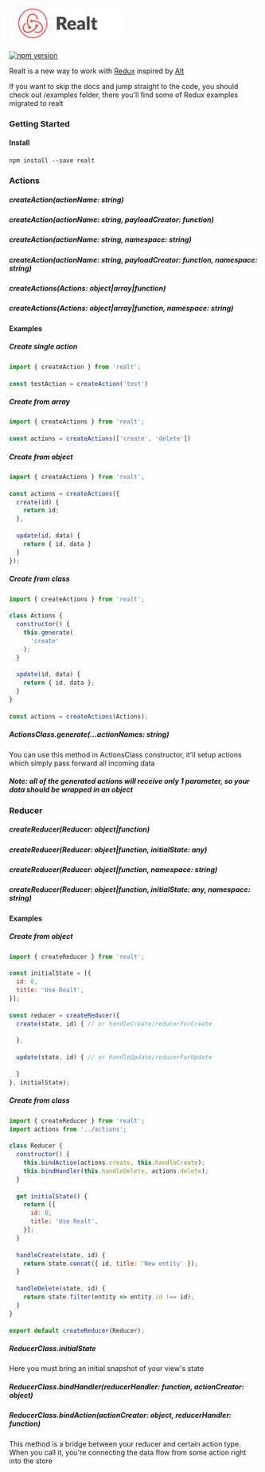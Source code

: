 # <a href='http://realt.js.org'><img src='https://raw.githubusercontent.com/Vnkitaev/realt/master/logo/logo-dark.png' height='60'></a>
[![npm version](https://badge.fury.io/js/realt.svg)](https://www.npmjs.com/package/realt)

Realt is a new way to work with [Redux](https://github.com/reactjs/redux) inspired by [Alt](https://github.com/goatslacker/alt)

If you want to skip the docs and jump straight to the code, you should check out /examples folder, there you'll find some of Redux examples migrated to realt

### Getting Started
#### Install
```
npm install --save realt
```

### Actions
##### createAction(actionName: string)
##### createAction(actionName: string, payloadCreator: function)
##### createAction(actionName: string, namespace: string)
##### createAction(actionName: string, payloadCreator: function, namespace: string)
##### createActions(Actions: object|array|function)
##### createActions(Actions: object|array|function, namespace: string)

#### Examples
##### Create single action
```javascript
import { createAction } from 'realt';

const testAction = createAction('test')
```

##### Create from array
```javascript
import { createActions } from 'realt';

const actions = createActions(['create', 'delete'])
```

##### Create from object
```javascript
import { createActions } from 'realt';

const actions = createActions({
  create(id) {
    return id;
  },
  
  update(id, data) {
    return { id, data }
  }
});
```

##### Create from class
```javascript
import { createActions } from 'realt';

class Actions {
  constructor() {
    this.generate(
      'create'
    );
  }

  update(id, data) {
    return { id, data };
  }
}

const actions = createActions(Actions);
```
##### ActionsClass.generate(…actionNames: string)
You can use this method in ActionsClass constructor, it'll setup actions which simply pass forward all incoming data
##### Note: all of the generated actions will receive only 1 parameter, so your data should be wrapped in an object

### Reducer
##### createReducer(Reducer: object|function)
##### createReducer(Reducer: object|function, initialState: any)
##### createReducer(Reducer: object|function, namespace: string)
##### createReducer(Reducer: object|function, initialState: any, namespace: string)

#### Examples
##### Create from object
```javascript
import { createReducer } from 'realt';

const initialState = [{
  id: 0,
  title: 'Use Realt',
}];

const reducer = createReducer({
  create(state, id) { // or handleCreate/reducerForCreate
    
  },
  
  update(state, id) { // or handleUpdate/reducerForUpdate
    
  }
}, initialState);
```

##### Create from class
```javascript
import { createReducer } from 'realt';
import actions from '../actions';

class Reducer {
  constructor() {
    this.bindAction(actions.create, this.handleCreate);
    this.bindHandler(this.handleDelete, actions.delete);
  }

  get initialState() {
    return [{
      id: 0,
      title: 'Use Realt',
    }];
  }

  handleCreate(state, id) {
    return state.concat({ id, title: 'New entity' });
  }

  handleDelete(state, id) {
    return state.filter(entity => entity.id !== id);
  }
}

export default createReducer(Reducer);
```
##### ReducerClass.initialState
Here you must bring an initial snapshot of your view's state

##### ReducerClass.bindHandler(reducerHandler: function, actionCreator: object)
##### ReducerClass.bindAction(actionCreator: object, reducerHandler: function)
This method is a bridge between your reducer and certain action type. 
When you call it, you're connecting the data flow from some action right into the store
